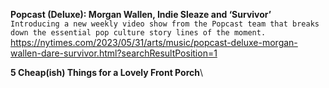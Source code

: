 **Popcast (Deluxe): Morgan Wallen, Indie Sleaze and ‘Survivor’**\
`Introducing a new weekly video show from the Popcast team that breaks down the essential pop culture story lines of the moment.`\
https://nytimes.com/2023/05/31/arts/music/popcast-deluxe-morgan-wallen-dare-survivor.html?searchResultPosition=1

**5 Cheap(ish) Things for a Lovely Front Porch**\
